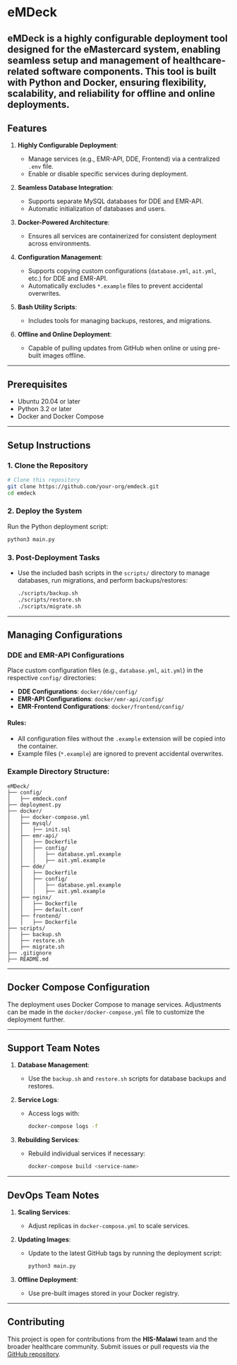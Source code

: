 # eMDeck

## **eMDeck** is a highly configurable deployment tool designed for the **eMastercard system**, enabling seamless setup and management of healthcare-related software components. This tool is built with Python and Docker, ensuring flexibility, scalability, and reliability for offline and online deployments.

## Features

1. **Highly Configurable Deployment**:

   - Manage services (e.g., EMR-API, DDE, Frontend) via a centralized `.env` file.
   - Enable or disable specific services during deployment.

2. **Seamless Database Integration**:

   - Supports separate MySQL databases for DDE and EMR-API.
   - Automatic initialization of databases and users.

3. **Docker-Powered Architecture**:

   - Ensures all services are containerized for consistent deployment across environments.

4. **Configuration Management**:

   - Supports copying custom configurations (`database.yml`, `ait.yml`, etc.) for DDE and EMR-API.
   - Automatically excludes `*.example` files to prevent accidental overwrites.

5. **Bash Utility Scripts**:

   - Includes tools for managing backups, restores, and migrations.

6. **Offline and Online Deployment**:
   - Capable of pulling updates from GitHub when online or using pre-built images offline.

---

## Prerequisites

- Ubuntu 20.04 or later
- Python 3.2 or later
- Docker and Docker Compose

---

## Setup Instructions

### 1. Clone the Repository

```bash
# Clone this repository
git clone https://github.com/your-org/emdeck.git
cd emdeck
```

### 2. Deploy the System

Run the Python deployment script:

```bash
python3 main.py
```

### 3. Post-Deployment Tasks

- Use the included bash scripts in the `scripts/` directory to manage databases, run migrations, and perform backups/restores:
  ```bash
  ./scripts/backup.sh
  ./scripts/restore.sh
  ./scripts/migrate.sh
  ```

---

## Managing Configurations

### DDE and EMR-API Configurations

Place custom configuration files (e.g., `database.yml`, `ait.yml`) in the respective `config/` directories:

- **DDE Configurations**: `docker/dde/config/`
- **EMR-API Configurations**: `docker/emr-api/config/`
- **EMR-Frontend Configurations**: `docker/frontend/config/`

#### Rules:

- All configuration files without the `.example` extension will be copied into the container.
- Example files (`*.example`) are ignored to prevent accidental overwrites.

### Example Directory Structure:

```
eMDeck/
├── config/
│   ├── emdeck.conf
├── deployment.py
├── docker/
│   ├── docker-compose.yml
│   ├── mysql/
│   │   ├── init.sql
│   ├── emr-api/
│   │   ├── Dockerfile
│   │   ├── config/
│   │   │   ├── database.yml.example
│   │   │   ├── ait.yml.example
│   ├── dde/
│   │   ├── Dockerfile
│   │   ├── config/
│   │   │   ├── database.yml.example
│   │   │   ├── ait.yml.example
│   ├── nginx/
│   │   ├── Dockerfile
│   │   ├── default.conf
│   ├── frontend/
│   │   ├── Dockerfile
├── scripts/
│   ├── backup.sh
│   ├── restore.sh
│   ├── migrate.sh
├── .gitignore
├── README.md
```

---

## Docker Compose Configuration

The deployment uses Docker Compose to manage services. Adjustments can be made in the `docker/docker-compose.yml` file to customize the deployment further.

---

## Support Team Notes

1. **Database Management**:

   - Use the `backup.sh` and `restore.sh` scripts for database backups and restores.

2. **Service Logs**:

   - Access logs with:
     ```bash
     docker-compose logs -f
     ```

3. **Rebuilding Services**:
   - Rebuild individual services if necessary:
     ```bash
     docker-compose build <service-name>
     ```

---

## DevOps Team Notes

1. **Scaling Services**:

   - Adjust replicas in `docker-compose.yml` to scale services.

2. **Updating Images**:

   - Update to the latest GitHub tags by running the deployment script:
     ```bash
     python3 main.py
     ```

3. **Offline Deployment**:
   - Use pre-built images stored in your Docker registry.

---

## Contributing

This project is open for contributions from the **HIS-Malawi** team and the broader healthcare community. Submit issues or pull requests via the [GitHub repository](https://github.com/your-org/emdeck).

